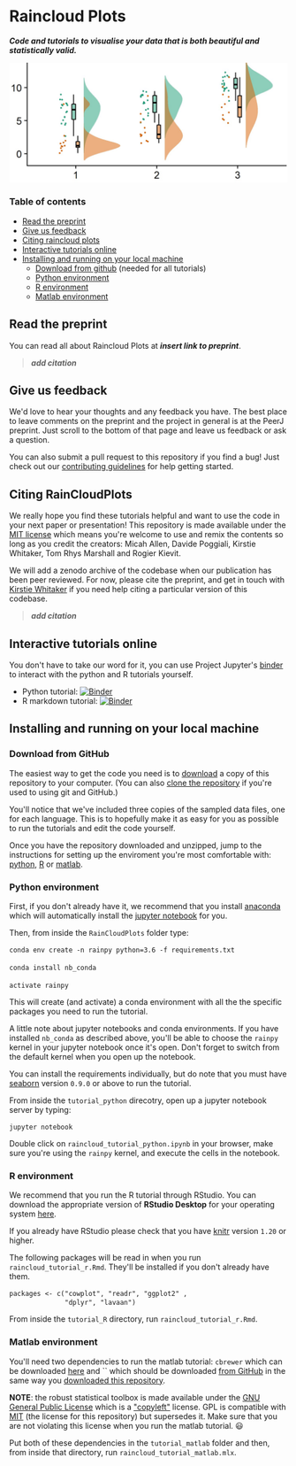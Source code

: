# Raincloud Plots

***Code and tutorials to visualise your data that is both beautiful *and* statistically valid.***

![](images/10repanvplot_cropped.jpg)

### Table of contents

* [Read the preprint](#read-the-preprint)
* [Give us feedback](#give-us-feedback)
* [Citing raincloud plots](#citing-raincloudplots)
* [Interactive tutorials online](#interactive-tutorials-online)
* [Installing and running on your local machine](#installing-and-running-on-your-local-machine)
  * [Download from github](#download-from-github) (needed for all tutorials)
  * [Python environment](#python-environment)
  * [R environment](#r-environment)
  * [Matlab environment](#matlab-environment)

## Read the preprint

You can read all about Raincloud Plots at ***insert link to preprint***.

> ***add citation***

## Give us feedback

We'd love to hear your thoughts and any feedback you have. The best place to leave comments on the preprint and the project in general is at the PeerJ preprint. Just scroll to the bottom of that page and leave us feedback or ask a question.

You can also submit a pull request to this repository if you find a bug! Just check out our [contributing guidelines](CONTRIBUTING.md) for help getting started.

## Citing RainCloudPlots

We really hope you find these tutorials helpful and want to use the code in your next paper or presentation! This repository is made available under the [MIT license](LICENSE) which means you're welcome to use and remix the contents so long as you credit the creators: Micah Allen, Davide Poggiali, Kirstie Whitaker, Tom Rhys Marshall and Rogier Kievit.

We will add a zenodo archive of the codebase when our publication has been peer reviewed. For now, please cite the preprint, and get in touch with [Kirstie Whitaker](https://github.com/KirstieJane) if you need help citing a particular version of this codebase.

> ***add citation***

## Interactive tutorials online

You don't have to take our word for it, you can use Project Jupyter's [binder](https://mybinder.org) to interact with the python and R tutorials yourself.

* Python tutorial: [![Binder](http://mybinder.org/badge.svg)](https://mybinder.org/v2/gh/RainCloudPlots/RainCloudPlots/master?filepath=tutorial_python%2Fraincloud_tutorial_python.ipynb)
* R markdown tutorial: [![Binder](http://mybinder.org/badge.svg)](https://mybinder.org/v2/gh/RainCloudPlots/RainCloudPlots/master?urlpath=rstudio)

## Installing and running on your local machine

### Download from GitHub

The easiest way to get the code you need is to [download](https://github.com/RainCloudPlots/RainCloudPlots/archive/master.zip) a copy of this repository to your computer. (You can also [clone the repository](https://help.github.com/articles/cloning-a-repository/) if you're used to using git and GitHub.)

You'll notice that we've included three copies of the sampled data files, one for each language. This is to hopefully make it as easy for you as possible to run the tutorials and edit the code yourself.

Once you have the repository downloaded and unzipped, jump to the instructions for setting up the enviroment you're most comfortable with: [python](#python-environment), [R](#r-environment) or [matlab](#matlab-environment).

### Python environment

First, if you don't already have it, we recommend that you install [anaconda](https://conda.io/docs/user-guide/install/index.html) which will automatically install the [jupyter notebook](https://jupyter.readthedocs.io/en/latest/install.html#installing-jupyter-using-anaconda-and-conda) for you.

Then, from inside the `RainCloudPlots` folder type:

```
conda env create -n rainpy python=3.6 -f requirements.txt

conda install nb_conda

activate rainpy
```

This will create (and activate) a conda environment with all the the specific packages you need to run the tutorial.

A little note about jupyter notebooks and conda environments. If you have installed `nb_conda` as described above, you'll be able to choose the `rainpy` kernel in your jupyter notebook once it's open. Don't forget to switch from the default kernel when you open up the notebook.

You can install the requirements individually, but do note that you must have [seaborn](https://seaborn.pydata.org/) version `0.9.0` or above to run the tutorial.

From inside the `tutorial_python` direcotry, open up a jupyter notebook server by typing:

```
jupyter notebook
```

Double click on `raincloud_tutorial_python.ipynb` in your browser, make sure you're using the `rainpy` kernel, and execute the cells in the notebook.

### R environment

We recommend that you run the R tutorial through RStudio. You can download the appropriate version of **RStudio Desktop** for your operating system [here](https://www.rstudio.com/products/rstudio/download/).

If you already have RStudio please check that you have [knitr](https://cran.r-project.org/web/packages/knitr/index.html) version `1.20` or higher.

The following packages will be read in when you run `raincloud_tutorial_r.Rmd`. They'll be installed if you don't already have them.

```
packages <- c("cowplot", "readr", "ggplot2" ,
              "dplyr", "lavaan")
```

From inside the `tutorial_R` directory, run `raincloud_tutorial_r.Rmd`.

### Matlab environment

You'll need two dependencies to run the matlab tutorial: `cbrewer` which can be downloaded [here](https://uk.mathworks.com/matlabcentral/fileexchange/34087-cbrewer-colorbrewer-schemes-for-matlab) and `` which should be downloaded [from GitHub](https://github.com/CPernet/Robust_Statistical_Toolbox) in the same way you [downloaded this repository](#download-from-github).

**NOTE**: the robust statistical toolbox is made available under the [GNU General Public License](https://github.com/CPernet/Robust_Statistical_Toolbox/blob/master/LICENSE) which is a ["copyleft"](https://en.wikipedia.org/wiki/Copyleft) license. GPL is compatible with [MIT](LICENSE) (the license for this repository) but supersedes it. Make sure that you are not violating this license when you run the matlab tutorial. :smiley:

Put both of these dependencies in the `tutorial_matlab` folder and then, from inside that directory, run `raincloud_tutorial_matlab.mlx`.

